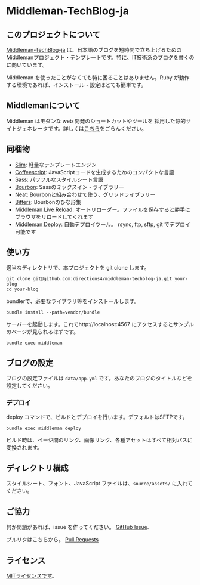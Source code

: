# Middleman-TechBlog-ja

## このプロジェクトについて

[Middleman-TechBlog-ja](https://github.com/directions4/middleman-techblog-ja) は、日本語のブログを短時間で立ち上げるためのMiddlemanプロジェクト・テンプレートです。特に、IT技術系のブログを書くのに向いています。

Middleman を使ったことがなくても特に困ることはありません。Ruby が動作する環境であれば、インストール・設定はとても簡単です。

## Middlemanについて

Middleman はモダンな web 開発のショートカットやツールを 採用した静的サイトジェネレータです。詳しくは[こちら](https://middlemanapp.com/jp/)をごらんください。

## 同梱物

* [Slim](http://slim-lang.com/):
  軽量なテンプレートエンジン
* [Coffeescript](http://coffeescript.org):
  JavaScriptコードを生成するためのコンパクトな言語
* [Sass](http://sass-lang.com):
  パワフルなスタイルシート言語
* [Bourbon](http://bourbon.io):
  Sassのミックスイン・ライブラリー
* [Neat](http://neat.bourbon.io):
  Bourbonと組み合わせて使う、グリッドライブラリー
* [Bitters](http://bitters.bourbon.io):
  Bourbonのひな形集
* [Middleman Live Reload](https://github.com/middleman/middleman-livereload):
  オートリローダー。ファイルを保存すると勝手にブラウザをリロードしてくれます
* [Middleman Deploy](https://github.com/karlfreeman/middleman-deploy):
  自動デプロイツール。 rsync, ftp, sftp, git でデプロイ可能です

## 使い方

適当なディレクトリで、本プロジェクトを git clone します。

```
git clone git@github.com:directions4/middleman-techblog-ja.git your-blog
cd your-blog
```

bundlerで、必要なライブラリ等をインストールします。

```
bundle install --path=vendor/bundle
```

サーバーを起動します。これでhttp://localhost:4567 にアクセスするとサンプルのページが見られるはずです。

```
bundle exec middleman
```

## ブログの設定

ブログの設定ファイルは `data/app.yml` です。あなたのブログのタイトルなどを設定してください。

### デプロイ

deploy コマンドで、ビルドとデプロイを行います。デフォルトはSFTPです。

```
bundle exec middleman deploy
```
ビルド時は、ページ間のリンク、画像リンク、各種アセットはすべて相対パスに変換されます。

## ディレクトリ構成

スタイルシート、フォント、JavaScript ファイルは、`source/assets/` に入れてください。

## ご協力

何か問題があれば、issue を作ってください。
[GitHub Issue](https://github.com/directions4/middleman-techblog-ja/issues).

プルリクはこちらから。
[Pull Requests](https://github.com/directions4/middleman-techblog-ja/pulls)

## ライセンス

 [MITライセンスです](LICENSE)。